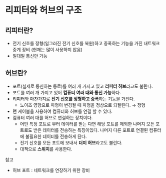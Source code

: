 # 리피터와 허브의 구조

## 리피터란?

- 전기 신호를 정형(일그러진 전기 신호를 복원)하고 증폭하는 기능을 가진 내트워크 중계 장비 (현재는 많이 사용하지 않음)
- 일대일 통신만 가능

## 허브란?

- 포트(실제로 통신하는 통로)를 여러 개 가지고 있고 **리피터 허브**라고도 불린다.
- 포트를 여러 개 가지고 있어 **컴퓨터 여러 대와 통신 가능**하다.
- 리피터와 마찬가지로 **전기 신호를 정형하고 증폭**하는 기능을 가진다.
    - 노이즈 영향으로 파형이 변경될 때 파형을 정상으로 되될린다. → 정형
- 랜 케이블을 사용하여 컴퓨터와 허브를 연결 할 수 있다.
- 컴퓨터 여러 대를 허브로 연결하는 장치이다.
    - 어떤 특정 포트로 부터 데이터를 받는 다면 해당 포트를 제외한 나머지 모든 포트로도 받은 데이터를 전송하는 특징이있다. 나머지 다른 포트로 연결된 컴퓨터에 불필요한 데이터를 전송하게 된다.
    - 전기 신호를 모든 포트에 보내서 **더미 허브**라고도 불린다.
    - 대책으로 **스위치**를 사용한다.

참고

- 허브 포트 : 네트워크를 연장하기 위한 장비
